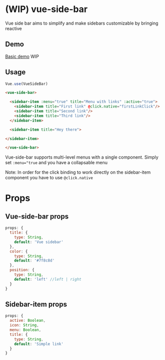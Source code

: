 # (WIP) vue-side-bar

Vue side bar aims to simplify and make sidebars customizable by bringing reactive
## Demo
[Basic demo](https://jsfiddle.net/CristiJ/b44cc4dq/11/) WIP
## Usage
```js
Vue.use(VueSideBar)
```
```html
<vue-side-bar>

  <sidebar-item :menu="true" title="Menu with links" :active="true">
    <sidebar-item title="First link" @click.native="firstLinkClick"/>
    <sidebar-item title="Second link"/>
    <sidebar-item title="Third link"/>
  </sidebar-item>

  <sidebar-item title="Hey there">

</sidebar-item>

</vue-side-bar>
```
Vue-side-bar supports multi-level menus with a single component. Simply set `:menu="true` and you have a collapsable menu

Note: In order for the click binding to work directly on the sidebar-item component you have to use `@click.native`

# Props

## Vue-side-bar props
```js
props: {
  title: {
    type: String,
    default: 'Vue sidebar'
  },
  color: {
    type: String,
    default: '#7f8c8d'
  },
  position: {
    type: String,
    default: 'left' //left | right
  }
}
```

## Sidebar-item props

```js
props: {
  active: Boolean,
  icon: String,
  menu: Boolean,
  title: {
    type: String,
    default: 'Simple link'
  }
}
```
